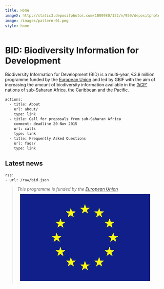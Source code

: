 ```yaml
---
title: Home
imageX: http://static3.depositphotos.com/1000980/122/v/950/depositphotos_1221309-African-pattern.jpg
image: /images/pattern-01.png
style: home
---
```

BID: Biodiversity Information for Development
===================

Biodiversity Information for Development (BID) is a multi-year, €3.9 million programme funded by the [European Union](http://europa.eu) and led by GBIF with the aim of increasing the amount of biodiversity information available in the [‘ACP’ nations of sub-Saharan Africa, the Caribbean and the Pacific](http://#).

```styledYaml
actions:
  - title: About
    url: about/
    type: link
  - title: Call for proposals from sub-Saharan Africa
    comment: deadline 20 Nov 2015
    url: calls
    type: link
  - title: Frequently Asked Questions
    url: faqs/
    type: link
```

Latest news
-------------------

```styledYaml
rss:
- url: /raw/bid.json
```


>*This programme is funded by the [European Union](http://www.europa.eu)*
>![Flag of the European Union](/images/flag-yellow-low.jpg)